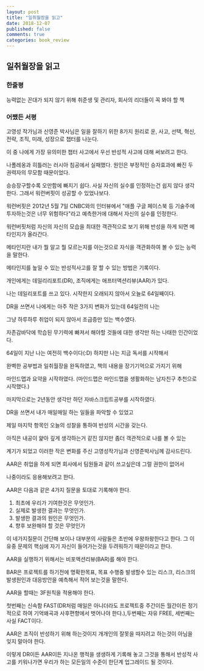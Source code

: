 ```yaml
---
layout: post
title: "일취월장을 읽고"
date: 2018-12-07
published: false
comments: true
categories: book_review
---
```


## 일취월장을 읽고

### 한줄평

능력없는 꼰대가 되지 않기 위해 취준생 및 관리자, 회사의 리더들이 꼭 봐야 할 책

### 어쨌든 서평

고영성 작가님과 신영준 박사님은 일을 잘하기 위한 8가지 원리로
운, 사고, 선택, 혁신, 전략, 조직, 미래, 성장으로 챕터를 나눈다.

이 중 나에게 가장 유의미한 챕터 사고에서 우선 반성적 사고에 대해 써보려고 한다.

나폴레옹과 히틀러는 러시아 침공에서 실패했다.
원인은 부정적인 승자효과에 빠진 두 권력자의 무모함 때문이었다.

승승장구할수록 오만함에 빠지기 쉽다. 사실 자신의 실수를 인정하는건 쉽지 않다 생각한다.
그래서 워런버핏이 성공할 수 있었나보다.

워런버핏은 2012년 5월 7일 CNBC와의 인터뷰에서 "애플 구글 페이스북 등 기술주에 투자하는것은 너무 위험하다"라고 예측한거에 대해서 자신의 실수를 인정한다.

워런버핏처럼 자신의 자신의 모습을 최대한 객관적으로 보기 위해 반성을 하게 되면 메타인지가 올라간다.

메타인지란 내가 뭘 알고 뭘 모르는지를 아는것으로 자식을 객관화하여 볼 수 있는 능력을 말한다.

메타인지를 높일 수 있는 반성적사고를 잘 할 수 있는 방법은 기록이다.

개인에게는 데일리리포트(DR), 조직에게는 애프터액션리뷰(AAR)가 있다.

나는 데일리포트를 쓰고 있다. 시작한지 오래되지 않아서 오늘로 64일째이다.

DR을 쓰면서 나에게는 아주 작은 3가지 변화가 있는데 64일전의 나는

그냥 하루하루 취업이 되지 않아서 조급증만 있는 백수였다.

자존감바닥에 학습된 무기력에 빠져서 해야할 것들에 대한 생각만 하는 나태한 인간이었다.

64일이 지난 나는 여전히 백수이다(:D) 하지만 나는 지금 독서를 시작해서

완벽한 공부법과 일취월장을 완독하였고, 책의 내용을 장기기억으로 가지기 위해

마인드맵과 요약을 시작하였다. (마인드맵은 마인드맵을 생활화하는 남자친구 추천으로 시작했다.)

마지막으로는 2년동안 생각만 하던 자바스크립트공부를 시작하였다.

DR을 쓰면서 내가 매일매일 하는 일들을 파악할 수 있었고

제일 마지막 항목인 오늘의 성찰을 통하여 반성의 시간을 갖는다.

아직은 내공이 얉아 깊게 생각하는거 같진 않지만 좀더 객관적으로 나를 볼 수 있는

계기가 되었고 이러한 작은 변화를 주신 고영성작가님과 신영준박사님께 감사드린다.

AAR은 취업을 하게 되면 회사에서 팀원들과 같이 쓰고싶은데 그럴 권한이 없어서

나중이라도 응용해보려고 한다.

AAR은 다음과 같은 4가지 질문을 토대로 기록해야 한다.

1. 최초에 우리가 기여한것은 무엇인가.
2. 실제로 발생한 결과는 무엇인가.
3. 발생한 결과의 원인은 무엇인가.
4. 향후 보완해야 할 것은 무엇인가

이 네가지질문이 간단해 보이나 대부분의 사람들은 초반에 우왕좌왕한다고 한다.
그 이유중 문제의 핵심에 자기 자신이 들어가는것을 두려워하기 때문이라고 한다.

AAR을 실행하기 위해서는 비포액션리뷰(BAR)를 해야 한다.

BAR은 프로젝트를 하기전에 명확한목표, 목표 수행중 발생할수 있는 리스크,
리스크의 발생원인과 대응방안을 예측해서 적어 보는것을 말한다.

AAR을 할때는 3F원칙을 적용해야 한다.

첫번째는 신속함 FAST(DR처럼 매일은 아니더라도 프로젝트중 주간이든 월간이든 정기적으로 하여 기억왜곡과 사후편향에서 벗어나야 한다.),두번째는 자유 FREE, 세번째는 사실 FACT이다.

AAR은 조직이 반성하기 위해 하는것이지 개개인의 잘못을 따지려고 하는것이 아님을 잊지 말아야 한다.

이렇게 DR이든 AAR이든 지나온 행적을 생생하게 기록해 놓고 그것을 통해서 반성적 사고를 키워나가면 우리가 하는 모든일의 수준이 한단계 업그레이드 될 것이다.
